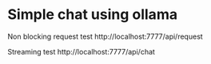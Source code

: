 # Simple chat using ollama

Non blocking request test
http://localhost:7777/api/request

Streaming test
http://localhost:7777/api/chat
